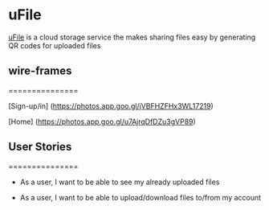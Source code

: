 # uFile
[uFile](https://aymammeri.github.io/uFile-client/) is a cloud storage service the makes sharing files easy by generating QR codes for uploaded files 

## wire-frames
===============

[Sign-up/in] (https://photos.app.goo.gl/jVBFHZFHx3WL17219)

[Home] (https://photos.app.goo.gl/u7AjrqDfDZu3gVP89)

## User Stories
===============

- As a user, I want to be able to see my already uploaded files

- As a user, I want to be able to upload/download files to/from my account 